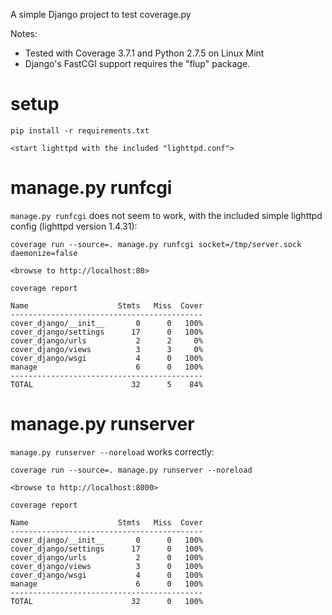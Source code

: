 A simple Django project to test coverage.py

Notes:

- Tested with Coverage 3.7.1 and Python 2.7.5 on Linux Mint
- Django's FastCGI support requires the "flup" package.

# setup

    pip install -r requirements.txt
    
    <start lighttpd with the included "lighttpd.conf">

# manage.py runfcgi

`manage.py runfcgi` does not seem to work, with the included simple
lighttpd config (lighttpd version 1.4.31):

    coverage run --source=. manage.py runfcgi socket=/tmp/server.sock daemonize=false

    <browse to http://localhost:80>

    coverage report
    
    Name                    Stmts   Miss  Cover
    -------------------------------------------
    cover_django/__init__       0      0   100%
    cover_django/settings      17      0   100%
    cover_django/urls           2      2     0%
    cover_django/views          3      3     0%
    cover_django/wsgi           4      0   100%
    manage                      6      0   100%
    -------------------------------------------
    TOTAL                      32      5    84%


# manage.py runserver

`manage.py runserver --noreload` works correctly:

    coverage run --source=. manage.py runserver --noreload
    
    <browse to http://localhost:8000>
    
    coverage report
    
    Name                    Stmts   Miss  Cover
    -------------------------------------------
    cover_django/__init__       0      0   100%
    cover_django/settings      17      0   100%
    cover_django/urls           2      0   100%
    cover_django/views          3      0   100%
    cover_django/wsgi           4      0   100%
    manage                      6      0   100%
    -------------------------------------------
    TOTAL                      32      0   100%

